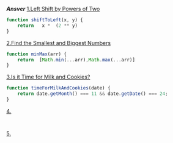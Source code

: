 ***Ansver***
[1.Left Shift by Powers of Two](https://edabit.com/challenge/pB6CF3rFBi8ykJ3Br)

```js
function shiftToLeft(x, y) {
	return   x *  (2 ** y)
}

```

[2.Find the Smallest and Biggest Numbers](https://edabit.com/challenge/Q3n42rEWanZSTmsJm)

```js
function minMax(arr) {
	return  [Math.min(...arr),Math.max(...arr)]
}


```

[3.Is it Time for Milk and Cookies?](https://edabit.com/challenge/hPWnaSckJke5FXNEH)

```js
function timeForMilkAndCookies(date) {
	return date.getMonth() === 11 && date.getDate() === 24;
}


```

[4.]()

```js



```

[5.]()

```js



```